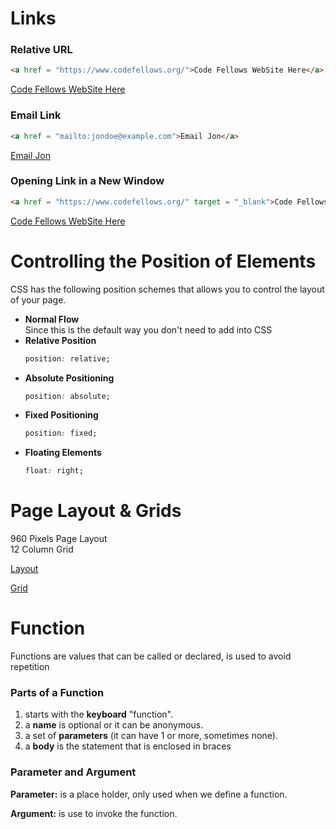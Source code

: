 # Links

### Relative URL

```html
<a href = "https://www.codefellows.org/">Code Fellows WebSite Here</a>
```
[Code Fellows WebSite Here](https://www.codefellows.org/ 'Code Fellows WebSite Here')

### Email Link

```html
<a href = "mailto:jondoe@example.com">Email Jon</a>
```
[Email Jon](https://www.codefellows.org/ 'Email Jon')

### Opening Link in a New Window

```html
<a href = "https://www.codefellows.org/" target = "_blank">Code Fellows WebSite Here</a>
```

[Code Fellows WebSite Here](https://www.codefellows.org/ 'Code Fellows WebSite Here')


# Controlling the Position of Elements

CSS has the following position schemes that allows you to control the layout of your page.

- **Normal Flow**
    <br />Since this is the default way you don't need to add into CSS
- **Relative Position**
    ```css
    position: relative;
    ```
- **Absolute Positioning**
    ```css
    position: absolute;
    ```
- **Fixed Positioning**
    ```css
    position: fixed;
    ```
- **Floating Elements**
    ```css
    float: right;
    ```
# Page Layout & Grids

960 Pixels Page Layout <br />
12 Column Grid

[Layout](https://miro.medium.com/max/1838/1*9AkgzPa2CKBG8MtNExMUyg.jpeg 'Layout')

[Grid](https://dab1nmslvvntp.cloudfront.net/wp-content/uploads/2013/05/960-12-col-grid.jpg 'Grid')

# Function

Functions are values that can be called or declared, is used to avoid repetition

### Parts of a Function

1. starts with the **keyboard** "function".
2. a **name** is optional or it can be anonymous.
3. a set of **parameters** (it can have 1 or more, sometimes none).
4. a **body** is the statement that is enclosed in braces

### Parameter and Argument

**Parameter:** is a place holder, only used when we define a function.<br />

**Argument:** is use to invoke the function.

